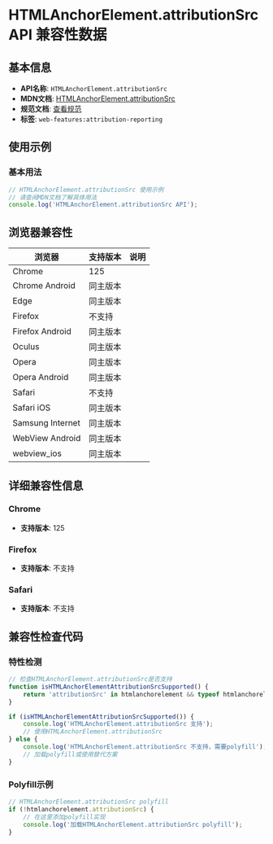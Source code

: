 # HTMLAnchorElement.attributionSrc API 兼容性数据

## 基本信息

- **API名称**: `HTMLAnchorElement.attributionSrc`
- **MDN文档**: [HTMLAnchorElement.attributionSrc](https://developer.mozilla.org/docs/Web/API/HTMLAnchorElement/attributionSrc)
- **规范文档**: [查看规范](https://wicg.github.io/attribution-reporting-api/#dom-htmlattributionsrcelementutils-attributionsrc)
- **标签**: `web-features:attribution-reporting`

## 使用示例

### 基本用法

```javascript
// HTMLAnchorElement.attributionSrc 使用示例
// 请查阅MDN文档了解具体用法
console.log('HTMLAnchorElement.attributionSrc API');
```

## 浏览器兼容性

| 浏览器 | 支持版本 | 说明 |
|--------|----------|------|
| Chrome | 125 |  |
| Chrome Android | 同主版本 |  |
| Edge | 同主版本 |  |
| Firefox | 不支持 |  |
| Firefox Android | 同主版本 |  |
| Oculus | 同主版本 |  |
| Opera | 同主版本 |  |
| Opera Android | 同主版本 |  |
| Safari | 不支持 |  |
| Safari iOS | 同主版本 |  |
| Samsung Internet | 同主版本 |  |
| WebView Android | 同主版本 |  |
| webview_ios | 同主版本 |  |

## 详细兼容性信息

### Chrome

- **支持版本**: 125

### Firefox

- **支持版本**: 不支持

### Safari

- **支持版本**: 不支持

## 兼容性检查代码

### 特性检测

```javascript
// 检查HTMLAnchorElement.attributionSrc是否支持
function isHTMLAnchorElementAttributionSrcSupported() {
    return 'attributionSrc' in htmlanchorelement && typeof htmlanchorelement.attributionSrc === 'function';
}

if (isHTMLAnchorElementAttributionSrcSupported()) {
    console.log('HTMLAnchorElement.attributionSrc 支持');
    // 使用HTMLAnchorElement.attributionSrc
} else {
    console.log('HTMLAnchorElement.attributionSrc 不支持，需要polyfill');
    // 加载polyfill或使用替代方案
}
```

### Polyfill示例

```javascript
// HTMLAnchorElement.attributionSrc polyfill
if (!htmlanchorelement.attributionSrc) {
    // 在这里添加polyfill实现
    console.log('加载HTMLAnchorElement.attributionSrc polyfill');
}
```

